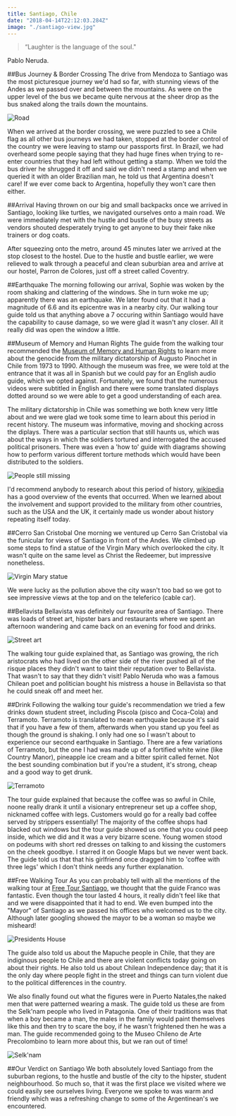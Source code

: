 ```yaml
---
title: Santiago, Chile
date: "2018-04-14T22:12:03.284Z"
image: "./santiago-view.jpg"
---
```


>“Laughter is the language of the soul."

Pablo Neruda.

##Bus Journey & Border Crossing
The drive from Mendoza to Santiago was the most picturesque journey we'd had so far, with stunning views of the Andes as we passed over and between the mountains. As were on the upper level of the bus we became quite nervous at the sheer drop as the bus snaked along the trails down the mountains.

![Road](./road.jpg "Road")

When we arrived at the border crossing, we were puzzled to see a Chile flag as all other bus journeys we had taken, stopped at the border control of the country we were leaving to stamp our passports first. In Brazil, we had overheard some people saying that they had huge fines when trying to re-enter countries that they had left without getting a stamp. When we told the bus driver he shrugged it off and said we didn't need a stamp and when we queried it with an older Brazilian man, he told us that Argentina doesn't care! If we ever come back to Argentina, hopefully they won't care then either.

##Arrival
Having thrown on our big and small backpacks once we arrived in Santiago, looking like turtles, we navigated ourselves onto a main road. We were immediately met with the hustle and bustle of the busy streets as vendors shouted desperately trying to get anyone to buy their fake nike trainers or dog coats.

After squeezing onto the metro, around 45 minutes later we arrived at the stop closest to the hostel. Due to the hustle and bustle earlier, we were relieved to walk through a peaceful and clean suburbian area and arrive at our hostel, Parron de Colores, just off a street called Coventry.

##Earthquake
The morning following our arrival, Sophie was woken by the room shaking and clattering of the windows. She in turn woke me up; apparently there was an earthquake. We later found out that it had a magnitude of 6.6 and its epicentre was in a nearby city. Our walking tour guide told us that anything above a 7 occuring within Santiago would have the capability to cause damage, so we were glad it wasn't any closer. All it really did was open the window a little.

##Museum of Memory and Human Rights
The guide from the walking tour recommended the [Museum of Memory and Human Rights](https://www.atlasobscura.com/places/museum-of-memory-and-human-rights) to learn more about the genocide from the military dictatorship of Augusto Pinochet in Chile from 1973 to 1990. Although the museum was free, we were told at the entrance that it was all in Spanish but we could pay for an English audio guide, which we opted against. Fortunately, we found that the numerous videos were subtitled in English and there were some translated displays dotted around so we were able to get a good understanding of each area.

The military dictatorship in Chile was something we both knew very little about and we were glad we took some time to learn about this period in recent history. The museum was informative, moving and shocking across the diplays. There was a particular section that still haunts us, which was about the ways in which the soldiers tortured and interrogated the accused political prisoners. There was even a 'how to' guide with diagrams showing how to perform various different torture methods which would have been distributed to the soldiers.

![People still missing](./missing-people.jpg "People still missing")

I'd recommend anybody to research about this period of history, [wikipedia](https://en.wikipedia.org/wiki/Military_dictatorship_of_Chile_(1973%E2%80%9390)) has a good overview of the events that occurred. When we learned about the involvement and support provided to the military from other countries, such as the USA and the UK, it certainly made us wonder about history repeating itself today.

##Cerro San Cristobal
One morning we ventured up Cerro San Cristobal via the funicular for views of Santiago in front of the Andes. We climbed up some steps to find a statue of the Virgin Mary which overlooked the city. It wasn't quite on the same level as Christ the Redeemer, but impressive nonetheless.

![Virgin Mary statue](./virgin-mary.jpg "Virgin Mary")

We were lucky as the pollution above the city wasn't too bad so we got to see impressive views at the top and on the teleferico (cable car).

##Bellavista
Bellavista was definitely our favourite area of Santiago. There was loads of street art, hipster bars and restaurants where we spent an afternoon wandering and came back on an evening for food and drinks.

![Street art](./street-art.jpg "Street art")

The walking tour guide explained that, as Santiago was growing, the rich aristocrats who had lived on the other side of the river pushed all of the risque places they didn't want to taint their reputation over to Bellavista. That wasn't to say that they didn't visit! Pablo Neruda who was a famous Chilean poet and politician bought his mistress a house in Bellavista so that he could sneak off and meet her.

##Drink
Following the walking tour guide's recommendation we tried a few drinks down student street, including Piscola (pisco and Coca-Cola) and Terramoto. Terramoto is translated to mean earthquake because it's said that if you have a few of them, afterwards when you stand up you feel as though the ground is shaking. I only had one so I wasn't about to experience our second earthquake in Santiago. There are a few variations of Terramoto, but the one I had was made up of a fortified white wine (like Country Manor), pineapple ice cream and a bitter spirit called fernet. Not the best sounding combination but if you're a student, it's strong, cheap and a good way to get drunk.

![Terramoto](./terramoto.jpg "Terramoto")

The tour guide explained that because the coffee was so awful in Chile, noone really drank it until a visionary entrepreneur set up a coffee shop, nicknamed coffee with legs. Customers would go for a really bad coffee served by strippers essentially! The majority of the coffee shops had blacked out windows but the tour guide showed us one that you could peep inside, which we did and it was a very bizarre scene. Young women stood on podeums with short red dresses on talking to and kissing the customers on the cheek goodbye. I starred it on Google Maps but we never went back. The guide told us that that his girlfriend once dragged him to 'coffee with three legs' which I don't think needs any further explanation.

##Free Walking Tour
As you can probably tell with all the mentions of the walking tour at [Free Tour Santiago](https://freetoursantiago.cl/portada.html), we thought that the guide Franco was fantastic. Even though the tour lasted 4 hours, it really didn't feel like that and we were disappointed that it had to end. We even bumped into the "Mayor" of Santiago as we passed his offices who welcomed us to the city. Although later googling showed the mayor to be a woman so maybe we misheard!

![Presidents House](./presidents-house.jpg "Presidents House")

The guide also told us about the Mapuche people in Chile, that they are indiginous people to Chile and there are violent conflicts today going on about their rights. He also told us about Chilean Independence day; that it is the only day where people fight in the street and things can turn violent due to the political differences in the country.

We also finally found out what the figures were in Puerto Natales,the naked men that were patterned wearing a mask. The guide told us these are from the Selk'nam people who lived in Patagonia. One of their traditions was that when a boy became a man, the males in the family would paint themselves like this and then try to scare the boy, if he wasn't frightened then he was a man. The guide recommended going to the Museo Chileno de Arte Precolombino to learn more about this, but we ran out of time!

![Selk'nam](./selknam.jpg "Selk'nam")

##Our Verdict on Santiago
We both absolutely loved Santiago from the suburban regions, to the hustle and bustle of the city to the hipster, student neighbourhood. So much so, that it was the first place we visited where we could easily see ourselves living. Everyone we spoke to was warm and friendly which was a refreshing change to some of the Argentinean's we encountered.